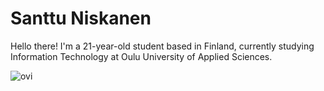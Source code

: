 # Santtu Niskanen

Hello there! I'm a 21-year-old student based in Finland, currently studying Information Technology at Oulu University of Applied Sciences.

<img src="https://github-readme-stats.vercel.app/api/top-langs?username=santtuniskanen&show_icons=true&locale=en&layout=compact&theme=dark" alt="ovi" />
